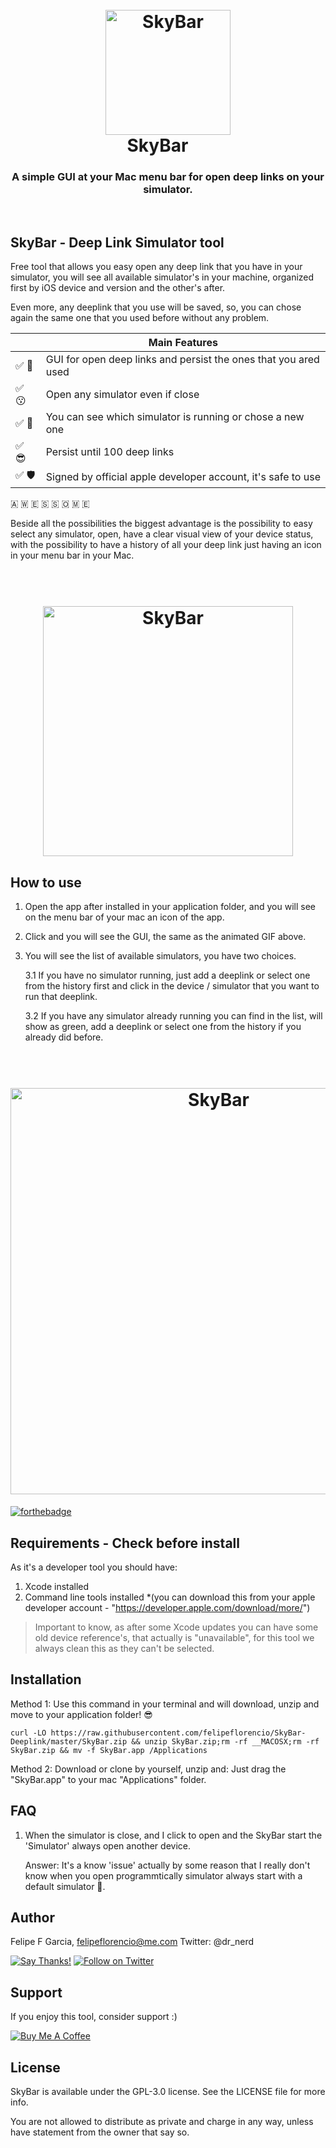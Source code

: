 <h1 align="center">
    <br>
        <img src="https://raw.githubusercontent.com/felipeflorencio/SkyBar/master/img/navbar-icon.png" alt="SkyBar" width="200"></a>
    <br>
  SkyBar&nbsp;&nbsp;&nbsp;&nbsp;&nbsp;
  <br>
</h1>

<h3 align="center">A simple GUI at your Mac menu bar for open deep links on your simulator.</h4>

</br>

## SkyBar - Deep Link Simulator tool

Free tool that allows you easy open any deep link that you have in your simulator, you will see all available simulator's in your machine, organized first by iOS device and version and the other's after.

Even more, any deeplink that you use will be saved, so, you can chose again the same one that you used before without any problem.

|                   | Main Features                                                   |
| ----------------- | --------------------------------------------------------------- |
| &#9989; &#129321; | GUI for open deep links and persist the ones that you ared used | 
| &#9989; &#128535; | Open any simulator even if close                                |
| &#9989; &#129395; | You can see which simulator is running or chose a new one       |
| &#9989; &#128526; | Persist until 100 deep links                                    |
| &#9989; &#128737; | Signed by official apple developer account, it's safe to use    |

&#127462; &#127484; &#127466; &#127480; &#127480; &#127476; &#127474; &#127466;

Beside all the possibilities the biggest advantage is the possibility to easy select any simulator, open, have a clear visual view of your device status, with the possibility to have a history of all your deep link just having an icon in your menu bar in your Mac.

<h1 align="center">
    <br>
        <img src="https://raw.githubusercontent.com/felipeflorencio/SkyBar/master/img/SkyBarDeeplink-Animation.gif" alt="SkyBar" width="400"></a>
    <br>
</h1>


## How to use

1. Open the app after installed in your application folder, and you will see on the menu bar of your mac an icon of the app.
2. Click and you will see the GUI, the same as the animated GIF above.
3. You will see the list of available simulators, you have two choices.

	3.1 If you have no simulator running, just add a deeplink or select one from the history 	first and click in the device / simulator that you want to run that deeplink.
	
	3.2 If you have any simulator already running you can find in the list, will show as green, 	add a deeplink or select one from the history if you already did before. 


<h1 align="center">
    <br>
        <img src="https://raw.githubusercontent.com/felipeflorencio/SkyBar/master/img/SkyBarDeeplink-How-To-Use-Animation.gif" alt="SkyBar" width="650"></a>
    <br>
</h1>

[![forthebadge](https://forthebadge.com/images/badges/made-with-swift.svg)](https://forthebadge.com)

## Requirements - Check before install

As it's a developer tool you should have:

1. Xcode installed
2. Command line tools installed \*(you can download this from your apple developer account - "https://developer.apple.com/download/more/")

> Important to know, as after some Xcode updates you can have some old device reference's, that actually is "unavailable", for this tool we always clean this as they can't be selected.

## Installation

Method 1: Use this command in your terminal and will download, unzip and move to your application folder! &#128526;


```shell
curl -LO https://raw.githubusercontent.com/felipeflorencio/SkyBar-Deeplink/master/SkyBar.zip && unzip SkyBar.zip;rm -rf __MACOSX;rm -rf SkyBar.zip && mv -f SkyBar.app /Applications
```


Method 2: Download or clone by yourself, unzip and:
Just drag the "SkyBar.app" to your mac "Applications" folder.

## FAQ

1. When the simulator is close, and I click to open and the SkyBar start the 'Simulator' always open another device.

	Answer: It's a know 'issue' actually by some reason that I really don't know when you open 	programmtically simulator always start with a default simulator &#129335;.

## Author

Felipe F Garcia, felipeflorencio@me.com
Twitter: @dr_nerd

[![Say Thanks!](https://img.shields.io/badge/Say%20Thanks-!-1EAEDB.svg)](https://saythanks.io/to/felipeflorencio)
<a href="https://twitter.com/intent/follow?screen_name=dr_nerd"><img alt="Follow on Twitter" src="https://img.shields.io/twitter/follow/dr_nerd.svg?style=social"></a>

## Support

If you enjoy this tool, consider support :)

<a href="https://www.buymeacoffee.com/oH5D94uLp" target="_blank"><img src="https://bmc-cdn.nyc3.digitaloceanspaces.com/BMC-button-images/custom_images/orange_img.png" alt="Buy Me A Coffee" style="height: auto !important;width: auto !important;" ></a>

## License

SkyBar is available under the GPL-3.0 license. See the LICENSE file for more info.

You are not allowed to distribute as private and charge in any way, unless have statement from the owner that say so.
